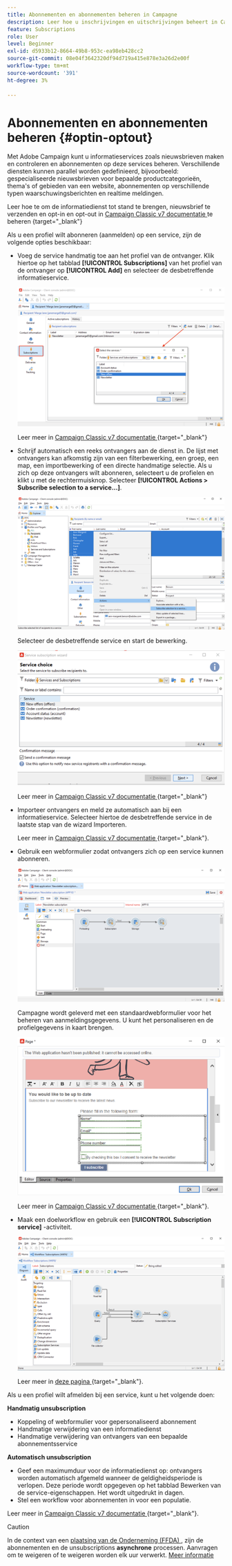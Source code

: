 ```yaml
---
title: Abonnementen en abonnementen beheren in Campagne
description: Leer hoe u inschrijvingen en uitschrijvingen beheert in Campaign v8.
feature: Subscriptions
role: User
level: Beginner
exl-id: d5933b12-8664-49b8-953c-ea98eb428cc2
source-git-commit: 08e04f3642320df94d719a415e878e3a26d2e00f
workflow-type: tm+mt
source-wordcount: '391'
ht-degree: 3%

---
```


# Abonnementen en abonnementen beheren {#optin-optout}

Met Adobe Campaign kunt u informatieservices zoals nieuwsbrieven maken en controleren en abonnementen op deze services beheren. Verschillende diensten kunnen parallel worden gedefinieerd, bijvoorbeeld: gespecialiseerde nieuwsbrieven voor bepaalde productcategorieën, thema&#39;s of gebieden van een website, abonnementen op verschillende typen waarschuwingsberichten en realtime meldingen.

Leer hoe te om de informatiedienst tot stand te brengen, nieuwsbrief te verzenden en opt-in en opt-out in [ Campaign Classic v7 documentatie ](https://experienceleague.adobe.com/docs/campaign-classic/using/sending-messages/subscriptions-and-referrals/managing-subscriptions.html) te beheren {target="_blank"}

Als u een profiel wilt abonneren (aanmelden) op een service, zijn de volgende opties beschikbaar:

* Voeg de service handmatig toe aan het profiel van de ontvanger. Klik hiertoe op het tabblad **[!UICONTROL Subscriptions]** van het profiel van de ontvanger op **[!UICONTROL Add]** en selecteer de desbetreffende informatieservice.

  ![](assets/subscribe-to-a-service.png)

  Leer meer in [ Campaign Classic v7 documentatie ](https://experienceleague.adobe.com/docs/campaign-classic/using/getting-started/profile-management/editing-a-profile.html#deliveries-tab) {target="_blank"}

* Schrijf automatisch een reeks ontvangers aan de dienst in. De lijst met ontvangers kan afkomstig zijn van een filterbewerking, een groep, een map, een importbewerking of een directe handmatige selectie. Als u zich op deze ontvangers wilt abonneren, selecteert u de profielen en klikt u met de rechtermuisknop. Selecteer **[!UICONTROL Actions > Subscribe selection to a service...]**.

  ![](assets/subscribe-selection.png)

  Selecteer de desbetreffende service en start de bewerking.

  ![](assets/subscribe-confirm.png)

  Leer meer in [ Campaign Classic v7 documentatie ](https://experienceleague.adobe.com/docs/campaign-classic/using/getting-started/profile-management/editing-a-profile.html#deliveries-tab) {target="_blank"}


* Importeer ontvangers en meld ze automatisch aan bij een informatieservice. Selecteer hiertoe de desbetreffende service in de laatste stap van de wizard Importeren.

  Leer meer in [ Campaign Classic v7 documentatie ](https://experienceleague.adobe.com/docs/campaign-classic/using/getting-started/importing-and-exporting-data/generic-imports-exports/executing-import-jobs.html#step-5---additional-step-when-importing-recipients) {target="_blank"}.

* Gebruik een webformulier zodat ontvangers zich op een service kunnen abonneren.

  ![](assets/opt-in-webapp.png)

  Campagne wordt geleverd met een standaardwebformulier voor het beheren van aanmeldingsgegevens. U kunt het personaliseren en de profielgegevens in kaart brengen.

  ![](assets/web-app.png)

  Leer meer in [ Campaign Classic v7 documentatie ](https://experienceleague.adobe.com/docs/campaign-classic/using/designing-content/web-forms/use-cases--web-forms.html#create-a-subscription--form-with-double-opt-in) {target="_blank"}.


* Maak een doelworkflow en gebruik een **[!UICONTROL Subscription service]** -activiteit.

  ![](assets/wf-subscription.png)

  Leer meer in [ deze pagina ](https://experienceleague.adobe.com/docs/campaign/automation/workflows/wf-activities/targeting-activities/subscription-services.html) {target="_blank"}.

Als u een profiel wilt afmelden bij een service, kunt u het volgende doen:

**Handmatig unsubscription**

* Koppeling of webformulier voor gepersonaliseerd abonnement
* Handmatige verwijdering van een informatiedienst
* Handmatige verwijdering van ontvangers van een bepaalde abonnementsservice

**Automatisch unsubscription**

* Geef een maximumduur voor de informatiedienst op: ontvangers worden automatisch afgemeld wanneer de geldigheidsperiode is verlopen. Deze periode wordt opgegeven op het tabblad Bewerken van de service-eigenschappen. Het wordt uitgedrukt in dagen.
* Stel een workflow voor abonnementen in voor een populatie.

Leer meer in [ Campaign Classic v7 documentatie ](https://experienceleague.adobe.com/docs/campaign-classic/using/sending-messages/subscriptions-and-referrals/managing-subscriptions.html#unsubscribing-a-recipient-from-a-service) {target="_blank"}.


>[!CAUTION]
>
>In de context van een [ plaatsing van de Onderneming (FFDA) ](../architecture/enterprise-deployment.md), zijn de abonnementen en de unsubscriptions **asynchrone** processen. Aanvragen om te weigeren of te weigeren worden elk uur verwerkt. [Meer informatie](../architecture/new-apis.md#sub-apis)

<!--
You can also enable your delivery recipients to forward messages to a friend. To do this, insert the relevant links into your delivery. You may then track this sharing process as well as the number of visits to the concerned pages. 

For more on this capability, refer to [Campaign Classic v7 documentation](https://experienceleague.adobe.com/docs/campaign-classic/using/sending-messages/subscriptions-and-referrals/viral-and-social-marketing.html#viral-marketing--forward-to-a-friend){target="_blank"}
-->
